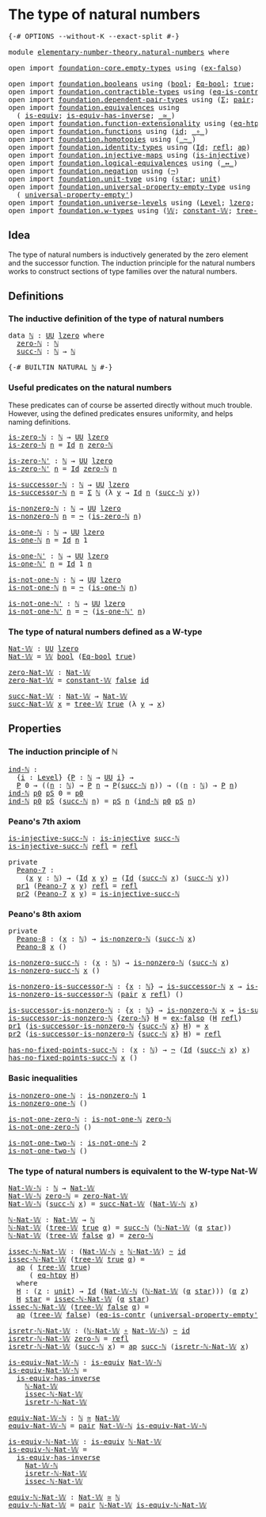 # The type of natural numbers

<pre class="Agda"><a id="40" class="Symbol">{-#</a> <a id="44" class="Keyword">OPTIONS</a> <a id="52" class="Pragma">--without-K</a> <a id="64" class="Pragma">--exact-split</a> <a id="78" class="Symbol">#-}</a>

<a id="83" class="Keyword">module</a> <a id="90" href="elementary-number-theory.natural-numbers.html" class="Module">elementary-number-theory.natural-numbers</a> <a id="131" class="Keyword">where</a>

<a id="138" class="Keyword">open</a> <a id="143" class="Keyword">import</a> <a id="150" href="foundation-core.empty-types.html" class="Module">foundation-core.empty-types</a> <a id="178" class="Keyword">using</a> <a id="184" class="Symbol">(</a><a id="185" href="foundation-core.empty-types.html#1147" class="Function">ex-falso</a><a id="193" class="Symbol">)</a>

<a id="196" class="Keyword">open</a> <a id="201" class="Keyword">import</a> <a id="208" href="foundation.booleans.html" class="Module">foundation.booleans</a> <a id="228" class="Keyword">using</a> <a id="234" class="Symbol">(</a><a id="235" href="foundation.booleans.html#1074" class="Datatype">bool</a><a id="239" class="Symbol">;</a> <a id="241" href="foundation.booleans.html#1242" class="Function">Eq-bool</a><a id="248" class="Symbol">;</a> <a id="250" href="foundation.booleans.html#1098" class="InductiveConstructor">true</a><a id="254" class="Symbol">;</a> <a id="256" href="foundation.booleans.html#1103" class="InductiveConstructor">false</a><a id="261" class="Symbol">)</a>
<a id="263" class="Keyword">open</a> <a id="268" class="Keyword">import</a> <a id="275" href="foundation.contractible-types.html" class="Module">foundation.contractible-types</a> <a id="305" class="Keyword">using</a> <a id="311" class="Symbol">(</a><a id="312" href="foundation-core.contractible-types.html#1232" class="Function">eq-is-contr</a><a id="323" class="Symbol">)</a>
<a id="325" class="Keyword">open</a> <a id="330" class="Keyword">import</a> <a id="337" href="foundation.dependent-pair-types.html" class="Module">foundation.dependent-pair-types</a> <a id="369" class="Keyword">using</a> <a id="375" class="Symbol">(</a><a id="376" href="foundation-core.dependent-pair-types.html#502" class="Record">Σ</a><a id="377" class="Symbol">;</a> <a id="379" href="foundation-core.dependent-pair-types.html#575" class="InductiveConstructor">pair</a><a id="383" class="Symbol">;</a> <a id="385" href="foundation-core.dependent-pair-types.html#592" class="Field">pr1</a><a id="388" class="Symbol">;</a> <a id="390" href="foundation-core.dependent-pair-types.html#604" class="Field">pr2</a><a id="393" class="Symbol">)</a>
<a id="395" class="Keyword">open</a> <a id="400" class="Keyword">import</a> <a id="407" href="foundation.equivalences.html" class="Module">foundation.equivalences</a> <a id="431" class="Keyword">using</a>
  <a id="439" class="Symbol">(</a> <a id="441" href="foundation-core.equivalences.html#1542" class="Function">is-equiv</a><a id="449" class="Symbol">;</a> <a id="451" href="foundation-core.equivalences.html#2999" class="Function">is-equiv-has-inverse</a><a id="471" class="Symbol">;</a> <a id="473" href="foundation-core.equivalences.html#1607" class="Function Operator">_≃_</a><a id="476" class="Symbol">)</a>
<a id="478" class="Keyword">open</a> <a id="483" class="Keyword">import</a> <a id="490" href="foundation.function-extensionality.html" class="Module">foundation.function-extensionality</a> <a id="525" class="Keyword">using</a> <a id="531" class="Symbol">(</a><a id="532" href="foundation.function-extensionality.html#1446" class="Function">eq-htpy</a><a id="539" class="Symbol">)</a>
<a id="541" class="Keyword">open</a> <a id="546" class="Keyword">import</a> <a id="553" href="foundation.functions.html" class="Module">foundation.functions</a> <a id="574" class="Keyword">using</a> <a id="580" class="Symbol">(</a><a id="581" href="foundation-core.functions.html#309" class="Function">id</a><a id="583" class="Symbol">;</a> <a id="585" href="foundation-core.functions.html#407" class="Function Operator">_∘_</a><a id="588" class="Symbol">)</a>
<a id="590" class="Keyword">open</a> <a id="595" class="Keyword">import</a> <a id="602" href="foundation.homotopies.html" class="Module">foundation.homotopies</a> <a id="624" class="Keyword">using</a> <a id="630" class="Symbol">(</a><a id="631" href="foundation-core.homotopies.html#467" class="Function Operator">_~_</a><a id="634" class="Symbol">)</a>
<a id="636" class="Keyword">open</a> <a id="641" class="Keyword">import</a> <a id="648" href="foundation.identity-types.html" class="Module">foundation.identity-types</a> <a id="674" class="Keyword">using</a> <a id="680" class="Symbol">(</a><a id="681" href="foundation-core.identity-types.html#641" class="Datatype">Id</a><a id="683" class="Symbol">;</a> <a id="685" href="foundation-core.identity-types.html#694" class="InductiveConstructor">refl</a><a id="689" class="Symbol">;</a> <a id="691" href="foundation-core.identity-types.html#2853" class="Function">ap</a><a id="693" class="Symbol">)</a>
<a id="695" class="Keyword">open</a> <a id="700" class="Keyword">import</a> <a id="707" href="foundation.injective-maps.html" class="Module">foundation.injective-maps</a> <a id="733" class="Keyword">using</a> <a id="739" class="Symbol">(</a><a id="740" href="foundation.injective-maps.html#1295" class="Function">is-injective</a><a id="752" class="Symbol">)</a>
<a id="754" class="Keyword">open</a> <a id="759" class="Keyword">import</a> <a id="766" href="foundation.logical-equivalences.html" class="Module">foundation.logical-equivalences</a> <a id="798" class="Keyword">using</a> <a id="804" class="Symbol">(</a><a id="805" href="foundation-core.logical-equivalences.html#886" class="Function Operator">_↔_</a><a id="808" class="Symbol">)</a>
<a id="810" class="Keyword">open</a> <a id="815" class="Keyword">import</a> <a id="822" href="foundation.negation.html" class="Module">foundation.negation</a> <a id="842" class="Keyword">using</a> <a id="848" class="Symbol">(</a><a id="849" href="foundation-core.negation.html#452" class="Function">¬</a><a id="850" class="Symbol">)</a>
<a id="852" class="Keyword">open</a> <a id="857" class="Keyword">import</a> <a id="864" href="foundation.unit-type.html" class="Module">foundation.unit-type</a> <a id="885" class="Keyword">using</a> <a id="891" class="Symbol">(</a><a id="892" href="foundation.unit-type.html#999" class="InductiveConstructor">star</a><a id="896" class="Symbol">;</a> <a id="898" href="foundation.unit-type.html#975" class="Datatype">unit</a><a id="902" class="Symbol">)</a>
<a id="904" class="Keyword">open</a> <a id="909" class="Keyword">import</a> <a id="916" href="foundation.universal-property-empty-type.html" class="Module">foundation.universal-property-empty-type</a> <a id="957" class="Keyword">using</a>
  <a id="965" class="Symbol">(</a> <a id="967" href="foundation.universal-property-empty-type.html#2511" class="Function">universal-property-empty&#39;</a><a id="992" class="Symbol">)</a>
<a id="994" class="Keyword">open</a> <a id="999" class="Keyword">import</a> <a id="1006" href="foundation.universe-levels.html" class="Module">foundation.universe-levels</a> <a id="1033" class="Keyword">using</a> <a id="1039" class="Symbol">(</a><a id="1040" href="Agda.Primitive.html#597" class="Postulate">Level</a><a id="1045" class="Symbol">;</a> <a id="1047" href="Agda.Primitive.html#764" class="Primitive">lzero</a><a id="1052" class="Symbol">;</a> <a id="1054" href="foundation-core.universe-levels.html#222" class="Primitive">UU</a><a id="1056" class="Symbol">)</a>
<a id="1058" class="Keyword">open</a> <a id="1063" class="Keyword">import</a> <a id="1070" href="foundation.w-types.html" class="Module">foundation.w-types</a> <a id="1089" class="Keyword">using</a> <a id="1095" class="Symbol">(</a><a id="1096" href="foundation.w-types.html#2315" class="Datatype">𝕎</a><a id="1097" class="Symbol">;</a> <a id="1099" href="foundation.w-types.html#2926" class="Function">constant-𝕎</a><a id="1109" class="Symbol">;</a> <a id="1111" href="foundation.w-types.html#2384" class="InductiveConstructor">tree-𝕎</a><a id="1117" class="Symbol">)</a>
</pre>
## Idea

The type of natural numbers is inductively generated by the zero element and the successor function. The induction principle for the natural numbers works to construct sections of type families over the natural numbers.

## Definitions

### The inductive definition of the type of natural numbers

<pre class="Agda"><a id="1439" class="Keyword">data</a> <a id="ℕ"></a><a id="1444" href="elementary-number-theory.natural-numbers.html#1444" class="Datatype">ℕ</a> <a id="1446" class="Symbol">:</a> <a id="1448" href="foundation-core.universe-levels.html#222" class="Primitive">UU</a> <a id="1451" href="Agda.Primitive.html#764" class="Primitive">lzero</a> <a id="1457" class="Keyword">where</a>
  <a id="ℕ.zero-ℕ"></a><a id="1465" href="elementary-number-theory.natural-numbers.html#1465" class="InductiveConstructor">zero-ℕ</a> <a id="1472" class="Symbol">:</a> <a id="1474" href="elementary-number-theory.natural-numbers.html#1444" class="Datatype">ℕ</a>
  <a id="ℕ.succ-ℕ"></a><a id="1478" href="elementary-number-theory.natural-numbers.html#1478" class="InductiveConstructor">succ-ℕ</a> <a id="1485" class="Symbol">:</a> <a id="1487" href="elementary-number-theory.natural-numbers.html#1444" class="Datatype">ℕ</a> <a id="1489" class="Symbol">→</a> <a id="1491" href="elementary-number-theory.natural-numbers.html#1444" class="Datatype">ℕ</a>

<a id="1494" class="Symbol">{-#</a> <a id="1498" class="Keyword">BUILTIN</a> <a id="1506" class="Keyword">NATURAL</a> <a id="1514" href="elementary-number-theory.natural-numbers.html#1444" class="Datatype">ℕ</a> <a id="1516" class="Symbol">#-}</a>
</pre>
### Useful predicates on the natural numbers

These predicates can of course be asserted directly without much trouble. However, using the defined predicates ensures uniformity, and helps naming definitions.

<pre class="Agda"><a id="is-zero-ℕ"></a><a id="1742" href="elementary-number-theory.natural-numbers.html#1742" class="Function">is-zero-ℕ</a> <a id="1752" class="Symbol">:</a> <a id="1754" href="elementary-number-theory.natural-numbers.html#1444" class="Datatype">ℕ</a> <a id="1756" class="Symbol">→</a> <a id="1758" href="foundation-core.universe-levels.html#222" class="Primitive">UU</a> <a id="1761" href="Agda.Primitive.html#764" class="Primitive">lzero</a>
<a id="1767" href="elementary-number-theory.natural-numbers.html#1742" class="Function">is-zero-ℕ</a> <a id="1777" href="elementary-number-theory.natural-numbers.html#1777" class="Bound">n</a> <a id="1779" class="Symbol">=</a> <a id="1781" href="foundation-core.identity-types.html#641" class="Datatype">Id</a> <a id="1784" href="elementary-number-theory.natural-numbers.html#1777" class="Bound">n</a> <a id="1786" href="elementary-number-theory.natural-numbers.html#1465" class="InductiveConstructor">zero-ℕ</a>

<a id="is-zero-ℕ&#39;"></a><a id="1794" href="elementary-number-theory.natural-numbers.html#1794" class="Function">is-zero-ℕ&#39;</a> <a id="1805" class="Symbol">:</a> <a id="1807" href="elementary-number-theory.natural-numbers.html#1444" class="Datatype">ℕ</a> <a id="1809" class="Symbol">→</a> <a id="1811" href="foundation-core.universe-levels.html#222" class="Primitive">UU</a> <a id="1814" href="Agda.Primitive.html#764" class="Primitive">lzero</a>
<a id="1820" href="elementary-number-theory.natural-numbers.html#1794" class="Function">is-zero-ℕ&#39;</a> <a id="1831" href="elementary-number-theory.natural-numbers.html#1831" class="Bound">n</a> <a id="1833" class="Symbol">=</a> <a id="1835" href="foundation-core.identity-types.html#641" class="Datatype">Id</a> <a id="1838" href="elementary-number-theory.natural-numbers.html#1465" class="InductiveConstructor">zero-ℕ</a> <a id="1845" href="elementary-number-theory.natural-numbers.html#1831" class="Bound">n</a>

<a id="is-successor-ℕ"></a><a id="1848" href="elementary-number-theory.natural-numbers.html#1848" class="Function">is-successor-ℕ</a> <a id="1863" class="Symbol">:</a> <a id="1865" href="elementary-number-theory.natural-numbers.html#1444" class="Datatype">ℕ</a> <a id="1867" class="Symbol">→</a> <a id="1869" href="foundation-core.universe-levels.html#222" class="Primitive">UU</a> <a id="1872" href="Agda.Primitive.html#764" class="Primitive">lzero</a>
<a id="1878" href="elementary-number-theory.natural-numbers.html#1848" class="Function">is-successor-ℕ</a> <a id="1893" href="elementary-number-theory.natural-numbers.html#1893" class="Bound">n</a> <a id="1895" class="Symbol">=</a> <a id="1897" href="foundation-core.dependent-pair-types.html#502" class="Record">Σ</a> <a id="1899" href="elementary-number-theory.natural-numbers.html#1444" class="Datatype">ℕ</a> <a id="1901" class="Symbol">(λ</a> <a id="1904" href="elementary-number-theory.natural-numbers.html#1904" class="Bound">y</a> <a id="1906" class="Symbol">→</a> <a id="1908" href="foundation-core.identity-types.html#641" class="Datatype">Id</a> <a id="1911" href="elementary-number-theory.natural-numbers.html#1893" class="Bound">n</a> <a id="1913" class="Symbol">(</a><a id="1914" href="elementary-number-theory.natural-numbers.html#1478" class="InductiveConstructor">succ-ℕ</a> <a id="1921" href="elementary-number-theory.natural-numbers.html#1904" class="Bound">y</a><a id="1922" class="Symbol">))</a>

<a id="is-nonzero-ℕ"></a><a id="1926" href="elementary-number-theory.natural-numbers.html#1926" class="Function">is-nonzero-ℕ</a> <a id="1939" class="Symbol">:</a> <a id="1941" href="elementary-number-theory.natural-numbers.html#1444" class="Datatype">ℕ</a> <a id="1943" class="Symbol">→</a> <a id="1945" href="foundation-core.universe-levels.html#222" class="Primitive">UU</a> <a id="1948" href="Agda.Primitive.html#764" class="Primitive">lzero</a>
<a id="1954" href="elementary-number-theory.natural-numbers.html#1926" class="Function">is-nonzero-ℕ</a> <a id="1967" href="elementary-number-theory.natural-numbers.html#1967" class="Bound">n</a> <a id="1969" class="Symbol">=</a> <a id="1971" href="foundation-core.negation.html#452" class="Function">¬</a> <a id="1973" class="Symbol">(</a><a id="1974" href="elementary-number-theory.natural-numbers.html#1742" class="Function">is-zero-ℕ</a> <a id="1984" href="elementary-number-theory.natural-numbers.html#1967" class="Bound">n</a><a id="1985" class="Symbol">)</a>

<a id="is-one-ℕ"></a><a id="1988" href="elementary-number-theory.natural-numbers.html#1988" class="Function">is-one-ℕ</a> <a id="1997" class="Symbol">:</a> <a id="1999" href="elementary-number-theory.natural-numbers.html#1444" class="Datatype">ℕ</a> <a id="2001" class="Symbol">→</a> <a id="2003" href="foundation-core.universe-levels.html#222" class="Primitive">UU</a> <a id="2006" href="Agda.Primitive.html#764" class="Primitive">lzero</a>
<a id="2012" href="elementary-number-theory.natural-numbers.html#1988" class="Function">is-one-ℕ</a> <a id="2021" href="elementary-number-theory.natural-numbers.html#2021" class="Bound">n</a> <a id="2023" class="Symbol">=</a> <a id="2025" href="foundation-core.identity-types.html#641" class="Datatype">Id</a> <a id="2028" href="elementary-number-theory.natural-numbers.html#2021" class="Bound">n</a> <a id="2030" class="Number">1</a>

<a id="is-one-ℕ&#39;"></a><a id="2033" href="elementary-number-theory.natural-numbers.html#2033" class="Function">is-one-ℕ&#39;</a> <a id="2043" class="Symbol">:</a> <a id="2045" href="elementary-number-theory.natural-numbers.html#1444" class="Datatype">ℕ</a> <a id="2047" class="Symbol">→</a> <a id="2049" href="foundation-core.universe-levels.html#222" class="Primitive">UU</a> <a id="2052" href="Agda.Primitive.html#764" class="Primitive">lzero</a>
<a id="2058" href="elementary-number-theory.natural-numbers.html#2033" class="Function">is-one-ℕ&#39;</a> <a id="2068" href="elementary-number-theory.natural-numbers.html#2068" class="Bound">n</a> <a id="2070" class="Symbol">=</a> <a id="2072" href="foundation-core.identity-types.html#641" class="Datatype">Id</a> <a id="2075" class="Number">1</a> <a id="2077" href="elementary-number-theory.natural-numbers.html#2068" class="Bound">n</a>

<a id="is-not-one-ℕ"></a><a id="2080" href="elementary-number-theory.natural-numbers.html#2080" class="Function">is-not-one-ℕ</a> <a id="2093" class="Symbol">:</a> <a id="2095" href="elementary-number-theory.natural-numbers.html#1444" class="Datatype">ℕ</a> <a id="2097" class="Symbol">→</a> <a id="2099" href="foundation-core.universe-levels.html#222" class="Primitive">UU</a> <a id="2102" href="Agda.Primitive.html#764" class="Primitive">lzero</a>
<a id="2108" href="elementary-number-theory.natural-numbers.html#2080" class="Function">is-not-one-ℕ</a> <a id="2121" href="elementary-number-theory.natural-numbers.html#2121" class="Bound">n</a> <a id="2123" class="Symbol">=</a> <a id="2125" href="foundation-core.negation.html#452" class="Function">¬</a> <a id="2127" class="Symbol">(</a><a id="2128" href="elementary-number-theory.natural-numbers.html#1988" class="Function">is-one-ℕ</a> <a id="2137" href="elementary-number-theory.natural-numbers.html#2121" class="Bound">n</a><a id="2138" class="Symbol">)</a>

<a id="is-not-one-ℕ&#39;"></a><a id="2141" href="elementary-number-theory.natural-numbers.html#2141" class="Function">is-not-one-ℕ&#39;</a> <a id="2155" class="Symbol">:</a> <a id="2157" href="elementary-number-theory.natural-numbers.html#1444" class="Datatype">ℕ</a> <a id="2159" class="Symbol">→</a> <a id="2161" href="foundation-core.universe-levels.html#222" class="Primitive">UU</a> <a id="2164" href="Agda.Primitive.html#764" class="Primitive">lzero</a>
<a id="2170" href="elementary-number-theory.natural-numbers.html#2141" class="Function">is-not-one-ℕ&#39;</a> <a id="2184" href="elementary-number-theory.natural-numbers.html#2184" class="Bound">n</a> <a id="2186" class="Symbol">=</a> <a id="2188" href="foundation-core.negation.html#452" class="Function">¬</a> <a id="2190" class="Symbol">(</a><a id="2191" href="elementary-number-theory.natural-numbers.html#2033" class="Function">is-one-ℕ&#39;</a> <a id="2201" href="elementary-number-theory.natural-numbers.html#2184" class="Bound">n</a><a id="2202" class="Symbol">)</a>
</pre>
### The type of natural numbers defined as a W-type

<pre class="Agda"><a id="Nat-𝕎"></a><a id="2270" href="elementary-number-theory.natural-numbers.html#2270" class="Function">Nat-𝕎</a> <a id="2276" class="Symbol">:</a> <a id="2278" href="foundation-core.universe-levels.html#222" class="Primitive">UU</a> <a id="2281" href="Agda.Primitive.html#764" class="Primitive">lzero</a>
<a id="2287" href="elementary-number-theory.natural-numbers.html#2270" class="Function">Nat-𝕎</a> <a id="2293" class="Symbol">=</a> <a id="2295" href="foundation.w-types.html#2315" class="Datatype">𝕎</a> <a id="2297" href="foundation.booleans.html#1074" class="Datatype">bool</a> <a id="2302" class="Symbol">(</a><a id="2303" href="foundation.booleans.html#1242" class="Function">Eq-bool</a> <a id="2311" href="foundation.booleans.html#1098" class="InductiveConstructor">true</a><a id="2315" class="Symbol">)</a>

<a id="zero-Nat-𝕎"></a><a id="2318" href="elementary-number-theory.natural-numbers.html#2318" class="Function">zero-Nat-𝕎</a> <a id="2329" class="Symbol">:</a> <a id="2331" href="elementary-number-theory.natural-numbers.html#2270" class="Function">Nat-𝕎</a>
<a id="2337" href="elementary-number-theory.natural-numbers.html#2318" class="Function">zero-Nat-𝕎</a> <a id="2348" class="Symbol">=</a> <a id="2350" href="foundation.w-types.html#2926" class="Function">constant-𝕎</a> <a id="2361" href="foundation.booleans.html#1103" class="InductiveConstructor">false</a> <a id="2367" href="foundation-core.functions.html#309" class="Function">id</a>

<a id="succ-Nat-𝕎"></a><a id="2371" href="elementary-number-theory.natural-numbers.html#2371" class="Function">succ-Nat-𝕎</a> <a id="2382" class="Symbol">:</a> <a id="2384" href="elementary-number-theory.natural-numbers.html#2270" class="Function">Nat-𝕎</a> <a id="2390" class="Symbol">→</a> <a id="2392" href="elementary-number-theory.natural-numbers.html#2270" class="Function">Nat-𝕎</a>
<a id="2398" href="elementary-number-theory.natural-numbers.html#2371" class="Function">succ-Nat-𝕎</a> <a id="2409" href="elementary-number-theory.natural-numbers.html#2409" class="Bound">x</a> <a id="2411" class="Symbol">=</a> <a id="2413" href="foundation.w-types.html#2384" class="InductiveConstructor">tree-𝕎</a> <a id="2420" href="foundation.booleans.html#1098" class="InductiveConstructor">true</a> <a id="2425" class="Symbol">(λ</a> <a id="2428" href="elementary-number-theory.natural-numbers.html#2428" class="Bound">y</a> <a id="2430" class="Symbol">→</a> <a id="2432" href="elementary-number-theory.natural-numbers.html#2409" class="Bound">x</a><a id="2433" class="Symbol">)</a>
</pre>
## Properties

### The induction principle of ℕ

<pre class="Agda"><a id="ind-ℕ"></a><a id="2497" href="elementary-number-theory.natural-numbers.html#2497" class="Function">ind-ℕ</a> <a id="2503" class="Symbol">:</a>
  <a id="2507" class="Symbol">{</a><a id="2508" href="elementary-number-theory.natural-numbers.html#2508" class="Bound">i</a> <a id="2510" class="Symbol">:</a> <a id="2512" href="Agda.Primitive.html#597" class="Postulate">Level</a><a id="2517" class="Symbol">}</a> <a id="2519" class="Symbol">{</a><a id="2520" href="elementary-number-theory.natural-numbers.html#2520" class="Bound">P</a> <a id="2522" class="Symbol">:</a> <a id="2524" href="elementary-number-theory.natural-numbers.html#1444" class="Datatype">ℕ</a> <a id="2526" class="Symbol">→</a> <a id="2528" href="foundation-core.universe-levels.html#222" class="Primitive">UU</a> <a id="2531" href="elementary-number-theory.natural-numbers.html#2508" class="Bound">i</a><a id="2532" class="Symbol">}</a> <a id="2534" class="Symbol">→</a>
  <a id="2538" href="elementary-number-theory.natural-numbers.html#2520" class="Bound">P</a> <a id="2540" class="Number">0</a> <a id="2542" class="Symbol">→</a> <a id="2544" class="Symbol">((</a><a id="2546" href="elementary-number-theory.natural-numbers.html#2546" class="Bound">n</a> <a id="2548" class="Symbol">:</a> <a id="2550" href="elementary-number-theory.natural-numbers.html#1444" class="Datatype">ℕ</a><a id="2551" class="Symbol">)</a> <a id="2553" class="Symbol">→</a> <a id="2555" href="elementary-number-theory.natural-numbers.html#2520" class="Bound">P</a> <a id="2557" href="elementary-number-theory.natural-numbers.html#2546" class="Bound">n</a> <a id="2559" class="Symbol">→</a> <a id="2561" href="elementary-number-theory.natural-numbers.html#2520" class="Bound">P</a><a id="2562" class="Symbol">(</a><a id="2563" href="elementary-number-theory.natural-numbers.html#1478" class="InductiveConstructor">succ-ℕ</a> <a id="2570" href="elementary-number-theory.natural-numbers.html#2546" class="Bound">n</a><a id="2571" class="Symbol">))</a> <a id="2574" class="Symbol">→</a> <a id="2576" class="Symbol">((</a><a id="2578" href="elementary-number-theory.natural-numbers.html#2578" class="Bound">n</a> <a id="2580" class="Symbol">:</a> <a id="2582" href="elementary-number-theory.natural-numbers.html#1444" class="Datatype">ℕ</a><a id="2583" class="Symbol">)</a> <a id="2585" class="Symbol">→</a> <a id="2587" href="elementary-number-theory.natural-numbers.html#2520" class="Bound">P</a> <a id="2589" href="elementary-number-theory.natural-numbers.html#2578" class="Bound">n</a><a id="2590" class="Symbol">)</a>
<a id="2592" href="elementary-number-theory.natural-numbers.html#2497" class="Function">ind-ℕ</a> <a id="2598" href="elementary-number-theory.natural-numbers.html#2598" class="Bound">p0</a> <a id="2601" href="elementary-number-theory.natural-numbers.html#2601" class="Bound">pS</a> <a id="2604" class="Number">0</a> <a id="2606" class="Symbol">=</a> <a id="2608" href="elementary-number-theory.natural-numbers.html#2598" class="Bound">p0</a>
<a id="2611" href="elementary-number-theory.natural-numbers.html#2497" class="Function">ind-ℕ</a> <a id="2617" href="elementary-number-theory.natural-numbers.html#2617" class="Bound">p0</a> <a id="2620" href="elementary-number-theory.natural-numbers.html#2620" class="Bound">pS</a> <a id="2623" class="Symbol">(</a><a id="2624" href="elementary-number-theory.natural-numbers.html#1478" class="InductiveConstructor">succ-ℕ</a> <a id="2631" href="elementary-number-theory.natural-numbers.html#2631" class="Bound">n</a><a id="2632" class="Symbol">)</a> <a id="2634" class="Symbol">=</a> <a id="2636" href="elementary-number-theory.natural-numbers.html#2620" class="Bound">pS</a> <a id="2639" href="elementary-number-theory.natural-numbers.html#2631" class="Bound">n</a> <a id="2641" class="Symbol">(</a><a id="2642" href="elementary-number-theory.natural-numbers.html#2497" class="Function">ind-ℕ</a> <a id="2648" href="elementary-number-theory.natural-numbers.html#2617" class="Bound">p0</a> <a id="2651" href="elementary-number-theory.natural-numbers.html#2620" class="Bound">pS</a> <a id="2654" href="elementary-number-theory.natural-numbers.html#2631" class="Bound">n</a><a id="2655" class="Symbol">)</a>
</pre>
### Peano's 7th axiom

<pre class="Agda"><a id="is-injective-succ-ℕ"></a><a id="2693" href="elementary-number-theory.natural-numbers.html#2693" class="Function">is-injective-succ-ℕ</a> <a id="2713" class="Symbol">:</a> <a id="2715" href="foundation.injective-maps.html#1295" class="Function">is-injective</a> <a id="2728" href="elementary-number-theory.natural-numbers.html#1478" class="InductiveConstructor">succ-ℕ</a>
<a id="2735" href="elementary-number-theory.natural-numbers.html#2693" class="Function">is-injective-succ-ℕ</a> <a id="2755" href="foundation-core.identity-types.html#694" class="InductiveConstructor">refl</a> <a id="2760" class="Symbol">=</a> <a id="2762" href="foundation-core.identity-types.html#694" class="InductiveConstructor">refl</a>

<a id="2768" class="Keyword">private</a>
  <a id="Peano-7"></a><a id="2778" href="elementary-number-theory.natural-numbers.html#2778" class="Function">Peano-7</a> <a id="2786" class="Symbol">:</a>
    <a id="2792" class="Symbol">(</a><a id="2793" href="elementary-number-theory.natural-numbers.html#2793" class="Bound">x</a> <a id="2795" href="elementary-number-theory.natural-numbers.html#2795" class="Bound">y</a> <a id="2797" class="Symbol">:</a> <a id="2799" href="elementary-number-theory.natural-numbers.html#1444" class="Datatype">ℕ</a><a id="2800" class="Symbol">)</a> <a id="2802" class="Symbol">→</a> <a id="2804" class="Symbol">(</a><a id="2805" href="foundation-core.identity-types.html#641" class="Datatype">Id</a> <a id="2808" href="elementary-number-theory.natural-numbers.html#2793" class="Bound">x</a> <a id="2810" href="elementary-number-theory.natural-numbers.html#2795" class="Bound">y</a><a id="2811" class="Symbol">)</a> <a id="2813" href="foundation-core.logical-equivalences.html#886" class="Function Operator">↔</a> <a id="2815" class="Symbol">(</a><a id="2816" href="foundation-core.identity-types.html#641" class="Datatype">Id</a> <a id="2819" class="Symbol">(</a><a id="2820" href="elementary-number-theory.natural-numbers.html#1478" class="InductiveConstructor">succ-ℕ</a> <a id="2827" href="elementary-number-theory.natural-numbers.html#2793" class="Bound">x</a><a id="2828" class="Symbol">)</a> <a id="2830" class="Symbol">(</a><a id="2831" href="elementary-number-theory.natural-numbers.html#1478" class="InductiveConstructor">succ-ℕ</a> <a id="2838" href="elementary-number-theory.natural-numbers.html#2795" class="Bound">y</a><a id="2839" class="Symbol">))</a>
  <a id="2844" href="foundation-core.dependent-pair-types.html#592" class="Field">pr1</a> <a id="2848" class="Symbol">(</a><a id="2849" href="elementary-number-theory.natural-numbers.html#2778" class="Function">Peano-7</a> <a id="2857" href="elementary-number-theory.natural-numbers.html#2857" class="Bound">x</a> <a id="2859" href="elementary-number-theory.natural-numbers.html#2859" class="Bound">y</a><a id="2860" class="Symbol">)</a> <a id="2862" href="foundation-core.identity-types.html#694" class="InductiveConstructor">refl</a> <a id="2867" class="Symbol">=</a> <a id="2869" href="foundation-core.identity-types.html#694" class="InductiveConstructor">refl</a>
  <a id="2876" href="foundation-core.dependent-pair-types.html#604" class="Field">pr2</a> <a id="2880" class="Symbol">(</a><a id="2881" href="elementary-number-theory.natural-numbers.html#2778" class="Function">Peano-7</a> <a id="2889" href="elementary-number-theory.natural-numbers.html#2889" class="Bound">x</a> <a id="2891" href="elementary-number-theory.natural-numbers.html#2891" class="Bound">y</a><a id="2892" class="Symbol">)</a> <a id="2894" class="Symbol">=</a> <a id="2896" href="elementary-number-theory.natural-numbers.html#2693" class="Function">is-injective-succ-ℕ</a>
</pre>
### Peano's 8th axiom

<pre class="Agda"><a id="2952" class="Keyword">private</a>   
  <a id="Peano-8"></a><a id="2965" href="elementary-number-theory.natural-numbers.html#2965" class="Function">Peano-8</a> <a id="2973" class="Symbol">:</a> <a id="2975" class="Symbol">(</a><a id="2976" href="elementary-number-theory.natural-numbers.html#2976" class="Bound">x</a> <a id="2978" class="Symbol">:</a> <a id="2980" href="elementary-number-theory.natural-numbers.html#1444" class="Datatype">ℕ</a><a id="2981" class="Symbol">)</a> <a id="2983" class="Symbol">→</a> <a id="2985" href="elementary-number-theory.natural-numbers.html#1926" class="Function">is-nonzero-ℕ</a> <a id="2998" class="Symbol">(</a><a id="2999" href="elementary-number-theory.natural-numbers.html#1478" class="InductiveConstructor">succ-ℕ</a> <a id="3006" href="elementary-number-theory.natural-numbers.html#2976" class="Bound">x</a><a id="3007" class="Symbol">)</a>
  <a id="3011" href="elementary-number-theory.natural-numbers.html#2965" class="Function">Peano-8</a> <a id="3019" href="elementary-number-theory.natural-numbers.html#3019" class="Bound">x</a> <a id="3021" class="Symbol">()</a>

<a id="is-nonzero-succ-ℕ"></a><a id="3025" href="elementary-number-theory.natural-numbers.html#3025" class="Function">is-nonzero-succ-ℕ</a> <a id="3043" class="Symbol">:</a> <a id="3045" class="Symbol">(</a><a id="3046" href="elementary-number-theory.natural-numbers.html#3046" class="Bound">x</a> <a id="3048" class="Symbol">:</a> <a id="3050" href="elementary-number-theory.natural-numbers.html#1444" class="Datatype">ℕ</a><a id="3051" class="Symbol">)</a> <a id="3053" class="Symbol">→</a> <a id="3055" href="elementary-number-theory.natural-numbers.html#1926" class="Function">is-nonzero-ℕ</a> <a id="3068" class="Symbol">(</a><a id="3069" href="elementary-number-theory.natural-numbers.html#1478" class="InductiveConstructor">succ-ℕ</a> <a id="3076" href="elementary-number-theory.natural-numbers.html#3046" class="Bound">x</a><a id="3077" class="Symbol">)</a>
<a id="3079" href="elementary-number-theory.natural-numbers.html#3025" class="Function">is-nonzero-succ-ℕ</a> <a id="3097" href="elementary-number-theory.natural-numbers.html#3097" class="Bound">x</a> <a id="3099" class="Symbol">()</a>

<a id="is-nonzero-is-successor-ℕ"></a><a id="3103" href="elementary-number-theory.natural-numbers.html#3103" class="Function">is-nonzero-is-successor-ℕ</a> <a id="3129" class="Symbol">:</a> <a id="3131" class="Symbol">{</a><a id="3132" href="elementary-number-theory.natural-numbers.html#3132" class="Bound">x</a> <a id="3134" class="Symbol">:</a> <a id="3136" href="elementary-number-theory.natural-numbers.html#1444" class="Datatype">ℕ</a><a id="3137" class="Symbol">}</a> <a id="3139" class="Symbol">→</a> <a id="3141" href="elementary-number-theory.natural-numbers.html#1848" class="Function">is-successor-ℕ</a> <a id="3156" href="elementary-number-theory.natural-numbers.html#3132" class="Bound">x</a> <a id="3158" class="Symbol">→</a> <a id="3160" href="elementary-number-theory.natural-numbers.html#1926" class="Function">is-nonzero-ℕ</a> <a id="3173" href="elementary-number-theory.natural-numbers.html#3132" class="Bound">x</a>
<a id="3175" href="elementary-number-theory.natural-numbers.html#3103" class="Function">is-nonzero-is-successor-ℕ</a> <a id="3201" class="Symbol">(</a><a id="3202" href="foundation-core.dependent-pair-types.html#575" class="InductiveConstructor">pair</a> <a id="3207" href="elementary-number-theory.natural-numbers.html#3207" class="Bound">x</a> <a id="3209" href="foundation-core.identity-types.html#694" class="InductiveConstructor">refl</a><a id="3213" class="Symbol">)</a> <a id="3215" class="Symbol">()</a>

<a id="is-successor-is-nonzero-ℕ"></a><a id="3219" href="elementary-number-theory.natural-numbers.html#3219" class="Function">is-successor-is-nonzero-ℕ</a> <a id="3245" class="Symbol">:</a> <a id="3247" class="Symbol">{</a><a id="3248" href="elementary-number-theory.natural-numbers.html#3248" class="Bound">x</a> <a id="3250" class="Symbol">:</a> <a id="3252" href="elementary-number-theory.natural-numbers.html#1444" class="Datatype">ℕ</a><a id="3253" class="Symbol">}</a> <a id="3255" class="Symbol">→</a> <a id="3257" href="elementary-number-theory.natural-numbers.html#1926" class="Function">is-nonzero-ℕ</a> <a id="3270" href="elementary-number-theory.natural-numbers.html#3248" class="Bound">x</a> <a id="3272" class="Symbol">→</a> <a id="3274" href="elementary-number-theory.natural-numbers.html#1848" class="Function">is-successor-ℕ</a> <a id="3289" href="elementary-number-theory.natural-numbers.html#3248" class="Bound">x</a>
<a id="3291" href="elementary-number-theory.natural-numbers.html#3219" class="Function">is-successor-is-nonzero-ℕ</a> <a id="3317" class="Symbol">{</a><a id="3318" href="elementary-number-theory.natural-numbers.html#1465" class="InductiveConstructor">zero-ℕ</a><a id="3324" class="Symbol">}</a> <a id="3326" href="elementary-number-theory.natural-numbers.html#3326" class="Bound">H</a> <a id="3328" class="Symbol">=</a> <a id="3330" href="foundation-core.empty-types.html#1147" class="Function">ex-falso</a> <a id="3339" class="Symbol">(</a><a id="3340" href="elementary-number-theory.natural-numbers.html#3326" class="Bound">H</a> <a id="3342" href="foundation-core.identity-types.html#694" class="InductiveConstructor">refl</a><a id="3346" class="Symbol">)</a>
<a id="3348" href="foundation-core.dependent-pair-types.html#592" class="Field">pr1</a> <a id="3352" class="Symbol">(</a><a id="3353" href="elementary-number-theory.natural-numbers.html#3219" class="Function">is-successor-is-nonzero-ℕ</a> <a id="3379" class="Symbol">{</a><a id="3380" href="elementary-number-theory.natural-numbers.html#1478" class="InductiveConstructor">succ-ℕ</a> <a id="3387" href="elementary-number-theory.natural-numbers.html#3387" class="Bound">x</a><a id="3388" class="Symbol">}</a> <a id="3390" href="elementary-number-theory.natural-numbers.html#3390" class="Bound">H</a><a id="3391" class="Symbol">)</a> <a id="3393" class="Symbol">=</a> <a id="3395" href="elementary-number-theory.natural-numbers.html#3387" class="Bound">x</a>
<a id="3397" href="foundation-core.dependent-pair-types.html#604" class="Field">pr2</a> <a id="3401" class="Symbol">(</a><a id="3402" href="elementary-number-theory.natural-numbers.html#3219" class="Function">is-successor-is-nonzero-ℕ</a> <a id="3428" class="Symbol">{</a><a id="3429" href="elementary-number-theory.natural-numbers.html#1478" class="InductiveConstructor">succ-ℕ</a> <a id="3436" href="elementary-number-theory.natural-numbers.html#3436" class="Bound">x</a><a id="3437" class="Symbol">}</a> <a id="3439" href="elementary-number-theory.natural-numbers.html#3439" class="Bound">H</a><a id="3440" class="Symbol">)</a> <a id="3442" class="Symbol">=</a> <a id="3444" href="foundation-core.identity-types.html#694" class="InductiveConstructor">refl</a>

<a id="has-no-fixed-points-succ-ℕ"></a><a id="3450" href="elementary-number-theory.natural-numbers.html#3450" class="Function">has-no-fixed-points-succ-ℕ</a> <a id="3477" class="Symbol">:</a> <a id="3479" class="Symbol">(</a><a id="3480" href="elementary-number-theory.natural-numbers.html#3480" class="Bound">x</a> <a id="3482" class="Symbol">:</a> <a id="3484" href="elementary-number-theory.natural-numbers.html#1444" class="Datatype">ℕ</a><a id="3485" class="Symbol">)</a> <a id="3487" class="Symbol">→</a> <a id="3489" href="foundation-core.negation.html#452" class="Function">¬</a> <a id="3491" class="Symbol">(</a><a id="3492" href="foundation-core.identity-types.html#641" class="Datatype">Id</a> <a id="3495" class="Symbol">(</a><a id="3496" href="elementary-number-theory.natural-numbers.html#1478" class="InductiveConstructor">succ-ℕ</a> <a id="3503" href="elementary-number-theory.natural-numbers.html#3480" class="Bound">x</a><a id="3504" class="Symbol">)</a> <a id="3506" href="elementary-number-theory.natural-numbers.html#3480" class="Bound">x</a><a id="3507" class="Symbol">)</a>
<a id="3509" href="elementary-number-theory.natural-numbers.html#3450" class="Function">has-no-fixed-points-succ-ℕ</a> <a id="3536" href="elementary-number-theory.natural-numbers.html#3536" class="Bound">x</a> <a id="3538" class="Symbol">()</a>
</pre>
### Basic inequalities

<pre class="Agda"><a id="is-nonzero-one-ℕ"></a><a id="3578" href="elementary-number-theory.natural-numbers.html#3578" class="Function">is-nonzero-one-ℕ</a> <a id="3595" class="Symbol">:</a> <a id="3597" href="elementary-number-theory.natural-numbers.html#1926" class="Function">is-nonzero-ℕ</a> <a id="3610" class="Number">1</a>
<a id="3612" href="elementary-number-theory.natural-numbers.html#3578" class="Function">is-nonzero-one-ℕ</a> <a id="3629" class="Symbol">()</a>

<a id="is-not-one-zero-ℕ"></a><a id="3633" href="elementary-number-theory.natural-numbers.html#3633" class="Function">is-not-one-zero-ℕ</a> <a id="3651" class="Symbol">:</a> <a id="3653" href="elementary-number-theory.natural-numbers.html#2080" class="Function">is-not-one-ℕ</a> <a id="3666" href="elementary-number-theory.natural-numbers.html#1465" class="InductiveConstructor">zero-ℕ</a>
<a id="3673" href="elementary-number-theory.natural-numbers.html#3633" class="Function">is-not-one-zero-ℕ</a> <a id="3691" class="Symbol">()</a>

<a id="is-not-one-two-ℕ"></a><a id="3695" href="elementary-number-theory.natural-numbers.html#3695" class="Function">is-not-one-two-ℕ</a> <a id="3712" class="Symbol">:</a> <a id="3714" href="elementary-number-theory.natural-numbers.html#2080" class="Function">is-not-one-ℕ</a> <a id="3727" class="Number">2</a>
<a id="3729" href="elementary-number-theory.natural-numbers.html#3695" class="Function">is-not-one-two-ℕ</a> <a id="3746" class="Symbol">()</a>
</pre>
### The type of natural numbers is equivalent to the W-type Nat-𝕎

<pre class="Agda"><a id="Nat-𝕎-ℕ"></a><a id="3829" href="elementary-number-theory.natural-numbers.html#3829" class="Function">Nat-𝕎-ℕ</a> <a id="3837" class="Symbol">:</a> <a id="3839" href="elementary-number-theory.natural-numbers.html#1444" class="Datatype">ℕ</a> <a id="3841" class="Symbol">→</a> <a id="3843" href="elementary-number-theory.natural-numbers.html#2270" class="Function">Nat-𝕎</a>
<a id="3849" href="elementary-number-theory.natural-numbers.html#3829" class="Function">Nat-𝕎-ℕ</a> <a id="3857" href="elementary-number-theory.natural-numbers.html#1465" class="InductiveConstructor">zero-ℕ</a> <a id="3864" class="Symbol">=</a> <a id="3866" href="elementary-number-theory.natural-numbers.html#2318" class="Function">zero-Nat-𝕎</a>
<a id="3877" href="elementary-number-theory.natural-numbers.html#3829" class="Function">Nat-𝕎-ℕ</a> <a id="3885" class="Symbol">(</a><a id="3886" href="elementary-number-theory.natural-numbers.html#1478" class="InductiveConstructor">succ-ℕ</a> <a id="3893" href="elementary-number-theory.natural-numbers.html#3893" class="Bound">x</a><a id="3894" class="Symbol">)</a> <a id="3896" class="Symbol">=</a> <a id="3898" href="elementary-number-theory.natural-numbers.html#2371" class="Function">succ-Nat-𝕎</a> <a id="3909" class="Symbol">(</a><a id="3910" href="elementary-number-theory.natural-numbers.html#3829" class="Function">Nat-𝕎-ℕ</a> <a id="3918" href="elementary-number-theory.natural-numbers.html#3893" class="Bound">x</a><a id="3919" class="Symbol">)</a>

<a id="ℕ-Nat-𝕎"></a><a id="3922" href="elementary-number-theory.natural-numbers.html#3922" class="Function">ℕ-Nat-𝕎</a> <a id="3930" class="Symbol">:</a> <a id="3932" href="elementary-number-theory.natural-numbers.html#2270" class="Function">Nat-𝕎</a> <a id="3938" class="Symbol">→</a> <a id="3940" href="elementary-number-theory.natural-numbers.html#1444" class="Datatype">ℕ</a>
<a id="3942" href="elementary-number-theory.natural-numbers.html#3922" class="Function">ℕ-Nat-𝕎</a> <a id="3950" class="Symbol">(</a><a id="3951" href="foundation.w-types.html#2384" class="InductiveConstructor">tree-𝕎</a> <a id="3958" href="foundation.booleans.html#1098" class="InductiveConstructor">true</a> <a id="3963" href="elementary-number-theory.natural-numbers.html#3963" class="Bound">α</a><a id="3964" class="Symbol">)</a> <a id="3966" class="Symbol">=</a> <a id="3968" href="elementary-number-theory.natural-numbers.html#1478" class="InductiveConstructor">succ-ℕ</a> <a id="3975" class="Symbol">(</a><a id="3976" href="elementary-number-theory.natural-numbers.html#3922" class="Function">ℕ-Nat-𝕎</a> <a id="3984" class="Symbol">(</a><a id="3985" href="elementary-number-theory.natural-numbers.html#3963" class="Bound">α</a> <a id="3987" href="foundation.unit-type.html#999" class="InductiveConstructor">star</a><a id="3991" class="Symbol">))</a>
<a id="3994" href="elementary-number-theory.natural-numbers.html#3922" class="Function">ℕ-Nat-𝕎</a> <a id="4002" class="Symbol">(</a><a id="4003" href="foundation.w-types.html#2384" class="InductiveConstructor">tree-𝕎</a> <a id="4010" href="foundation.booleans.html#1103" class="InductiveConstructor">false</a> <a id="4016" href="elementary-number-theory.natural-numbers.html#4016" class="Bound">α</a><a id="4017" class="Symbol">)</a> <a id="4019" class="Symbol">=</a> <a id="4021" href="elementary-number-theory.natural-numbers.html#1465" class="InductiveConstructor">zero-ℕ</a>

<a id="issec-ℕ-Nat-𝕎"></a><a id="4029" href="elementary-number-theory.natural-numbers.html#4029" class="Function">issec-ℕ-Nat-𝕎</a> <a id="4043" class="Symbol">:</a> <a id="4045" class="Symbol">(</a><a id="4046" href="elementary-number-theory.natural-numbers.html#3829" class="Function">Nat-𝕎-ℕ</a> <a id="4054" href="foundation-core.functions.html#407" class="Function Operator">∘</a> <a id="4056" href="elementary-number-theory.natural-numbers.html#3922" class="Function">ℕ-Nat-𝕎</a><a id="4063" class="Symbol">)</a> <a id="4065" href="foundation-core.homotopies.html#467" class="Function Operator">~</a> <a id="4067" href="foundation-core.functions.html#309" class="Function">id</a>
<a id="4070" href="elementary-number-theory.natural-numbers.html#4029" class="Function">issec-ℕ-Nat-𝕎</a> <a id="4084" class="Symbol">(</a><a id="4085" href="foundation.w-types.html#2384" class="InductiveConstructor">tree-𝕎</a> <a id="4092" href="foundation.booleans.html#1098" class="InductiveConstructor">true</a> <a id="4097" href="elementary-number-theory.natural-numbers.html#4097" class="Bound">α</a><a id="4098" class="Symbol">)</a> <a id="4100" class="Symbol">=</a>
  <a id="4104" href="foundation-core.identity-types.html#2853" class="Function">ap</a> <a id="4107" class="Symbol">(</a> <a id="4109" href="foundation.w-types.html#2384" class="InductiveConstructor">tree-𝕎</a> <a id="4116" href="foundation.booleans.html#1098" class="InductiveConstructor">true</a><a id="4120" class="Symbol">)</a>
     <a id="4127" class="Symbol">(</a> <a id="4129" href="foundation.function-extensionality.html#1446" class="Function">eq-htpy</a> <a id="4137" href="elementary-number-theory.natural-numbers.html#4150" class="Function">H</a><a id="4138" class="Symbol">)</a>
  <a id="4142" class="Keyword">where</a>
  <a id="4150" href="elementary-number-theory.natural-numbers.html#4150" class="Function">H</a> <a id="4152" class="Symbol">:</a> <a id="4154" class="Symbol">(</a><a id="4155" href="elementary-number-theory.natural-numbers.html#4155" class="Bound">z</a> <a id="4157" class="Symbol">:</a> <a id="4159" href="foundation.unit-type.html#975" class="Datatype">unit</a><a id="4163" class="Symbol">)</a> <a id="4165" class="Symbol">→</a> <a id="4167" href="foundation-core.identity-types.html#641" class="Datatype">Id</a> <a id="4170" class="Symbol">(</a><a id="4171" href="elementary-number-theory.natural-numbers.html#3829" class="Function">Nat-𝕎-ℕ</a> <a id="4179" class="Symbol">(</a><a id="4180" href="elementary-number-theory.natural-numbers.html#3922" class="Function">ℕ-Nat-𝕎</a> <a id="4188" class="Symbol">(</a><a id="4189" href="elementary-number-theory.natural-numbers.html#4097" class="Bound">α</a> <a id="4191" href="foundation.unit-type.html#999" class="InductiveConstructor">star</a><a id="4195" class="Symbol">)))</a> <a id="4199" class="Symbol">(</a><a id="4200" href="elementary-number-theory.natural-numbers.html#4097" class="Bound">α</a> <a id="4202" href="elementary-number-theory.natural-numbers.html#4155" class="Bound">z</a><a id="4203" class="Symbol">)</a>
  <a id="4207" href="elementary-number-theory.natural-numbers.html#4150" class="Function">H</a> <a id="4209" href="foundation.unit-type.html#999" class="InductiveConstructor">star</a> <a id="4214" class="Symbol">=</a> <a id="4216" href="elementary-number-theory.natural-numbers.html#4029" class="Function">issec-ℕ-Nat-𝕎</a> <a id="4230" class="Symbol">(</a><a id="4231" href="elementary-number-theory.natural-numbers.html#4097" class="Bound">α</a> <a id="4233" href="foundation.unit-type.html#999" class="InductiveConstructor">star</a><a id="4237" class="Symbol">)</a>
<a id="4239" href="elementary-number-theory.natural-numbers.html#4029" class="Function">issec-ℕ-Nat-𝕎</a> <a id="4253" class="Symbol">(</a><a id="4254" href="foundation.w-types.html#2384" class="InductiveConstructor">tree-𝕎</a> <a id="4261" href="foundation.booleans.html#1103" class="InductiveConstructor">false</a> <a id="4267" href="elementary-number-theory.natural-numbers.html#4267" class="Bound">α</a><a id="4268" class="Symbol">)</a> <a id="4270" class="Symbol">=</a>
  <a id="4274" href="foundation-core.identity-types.html#2853" class="Function">ap</a> <a id="4277" class="Symbol">(</a><a id="4278" href="foundation.w-types.html#2384" class="InductiveConstructor">tree-𝕎</a> <a id="4285" href="foundation.booleans.html#1103" class="InductiveConstructor">false</a><a id="4290" class="Symbol">)</a> <a id="4292" class="Symbol">(</a><a id="4293" href="foundation-core.contractible-types.html#1232" class="Function">eq-is-contr</a> <a id="4305" class="Symbol">(</a><a id="4306" href="foundation.universal-property-empty-type.html#2511" class="Function">universal-property-empty&#39;</a> <a id="4332" href="elementary-number-theory.natural-numbers.html#2270" class="Function">Nat-𝕎</a><a id="4337" class="Symbol">))</a>

<a id="isretr-ℕ-Nat-𝕎"></a><a id="4341" href="elementary-number-theory.natural-numbers.html#4341" class="Function">isretr-ℕ-Nat-𝕎</a> <a id="4356" class="Symbol">:</a> <a id="4358" class="Symbol">(</a><a id="4359" href="elementary-number-theory.natural-numbers.html#3922" class="Function">ℕ-Nat-𝕎</a> <a id="4367" href="foundation-core.functions.html#407" class="Function Operator">∘</a> <a id="4369" href="elementary-number-theory.natural-numbers.html#3829" class="Function">Nat-𝕎-ℕ</a><a id="4376" class="Symbol">)</a> <a id="4378" href="foundation-core.homotopies.html#467" class="Function Operator">~</a> <a id="4380" href="foundation-core.functions.html#309" class="Function">id</a>
<a id="4383" href="elementary-number-theory.natural-numbers.html#4341" class="Function">isretr-ℕ-Nat-𝕎</a> <a id="4398" href="elementary-number-theory.natural-numbers.html#1465" class="InductiveConstructor">zero-ℕ</a> <a id="4405" class="Symbol">=</a> <a id="4407" href="foundation-core.identity-types.html#694" class="InductiveConstructor">refl</a>
<a id="4412" href="elementary-number-theory.natural-numbers.html#4341" class="Function">isretr-ℕ-Nat-𝕎</a> <a id="4427" class="Symbol">(</a><a id="4428" href="elementary-number-theory.natural-numbers.html#1478" class="InductiveConstructor">succ-ℕ</a> <a id="4435" href="elementary-number-theory.natural-numbers.html#4435" class="Bound">x</a><a id="4436" class="Symbol">)</a> <a id="4438" class="Symbol">=</a> <a id="4440" href="foundation-core.identity-types.html#2853" class="Function">ap</a> <a id="4443" href="elementary-number-theory.natural-numbers.html#1478" class="InductiveConstructor">succ-ℕ</a> <a id="4450" class="Symbol">(</a><a id="4451" href="elementary-number-theory.natural-numbers.html#4341" class="Function">isretr-ℕ-Nat-𝕎</a> <a id="4466" href="elementary-number-theory.natural-numbers.html#4435" class="Bound">x</a><a id="4467" class="Symbol">)</a>

<a id="is-equiv-Nat-𝕎-ℕ"></a><a id="4470" href="elementary-number-theory.natural-numbers.html#4470" class="Function">is-equiv-Nat-𝕎-ℕ</a> <a id="4487" class="Symbol">:</a> <a id="4489" href="foundation-core.equivalences.html#1542" class="Function">is-equiv</a> <a id="4498" href="elementary-number-theory.natural-numbers.html#3829" class="Function">Nat-𝕎-ℕ</a>
<a id="4506" href="elementary-number-theory.natural-numbers.html#4470" class="Function">is-equiv-Nat-𝕎-ℕ</a> <a id="4523" class="Symbol">=</a>
  <a id="4527" href="foundation-core.equivalences.html#2999" class="Function">is-equiv-has-inverse</a>
    <a id="4552" href="elementary-number-theory.natural-numbers.html#3922" class="Function">ℕ-Nat-𝕎</a>
    <a id="4564" href="elementary-number-theory.natural-numbers.html#4029" class="Function">issec-ℕ-Nat-𝕎</a>
    <a id="4582" href="elementary-number-theory.natural-numbers.html#4341" class="Function">isretr-ℕ-Nat-𝕎</a>

<a id="equiv-Nat-𝕎-ℕ"></a><a id="4598" href="elementary-number-theory.natural-numbers.html#4598" class="Function">equiv-Nat-𝕎-ℕ</a> <a id="4612" class="Symbol">:</a> <a id="4614" href="elementary-number-theory.natural-numbers.html#1444" class="Datatype">ℕ</a> <a id="4616" href="foundation-core.equivalences.html#1607" class="Function Operator">≃</a> <a id="4618" href="elementary-number-theory.natural-numbers.html#2270" class="Function">Nat-𝕎</a>
<a id="4624" href="elementary-number-theory.natural-numbers.html#4598" class="Function">equiv-Nat-𝕎-ℕ</a> <a id="4638" class="Symbol">=</a> <a id="4640" href="foundation-core.dependent-pair-types.html#575" class="InductiveConstructor">pair</a> <a id="4645" href="elementary-number-theory.natural-numbers.html#3829" class="Function">Nat-𝕎-ℕ</a> <a id="4653" href="elementary-number-theory.natural-numbers.html#4470" class="Function">is-equiv-Nat-𝕎-ℕ</a>

<a id="is-equiv-ℕ-Nat-𝕎"></a><a id="4671" href="elementary-number-theory.natural-numbers.html#4671" class="Function">is-equiv-ℕ-Nat-𝕎</a> <a id="4688" class="Symbol">:</a> <a id="4690" href="foundation-core.equivalences.html#1542" class="Function">is-equiv</a> <a id="4699" href="elementary-number-theory.natural-numbers.html#3922" class="Function">ℕ-Nat-𝕎</a>
<a id="4707" href="elementary-number-theory.natural-numbers.html#4671" class="Function">is-equiv-ℕ-Nat-𝕎</a> <a id="4724" class="Symbol">=</a>
  <a id="4728" href="foundation-core.equivalences.html#2999" class="Function">is-equiv-has-inverse</a>
    <a id="4753" href="elementary-number-theory.natural-numbers.html#3829" class="Function">Nat-𝕎-ℕ</a>
    <a id="4765" href="elementary-number-theory.natural-numbers.html#4341" class="Function">isretr-ℕ-Nat-𝕎</a>
    <a id="4784" href="elementary-number-theory.natural-numbers.html#4029" class="Function">issec-ℕ-Nat-𝕎</a>

<a id="equiv-ℕ-Nat-𝕎"></a><a id="4799" href="elementary-number-theory.natural-numbers.html#4799" class="Function">equiv-ℕ-Nat-𝕎</a> <a id="4813" class="Symbol">:</a> <a id="4815" href="elementary-number-theory.natural-numbers.html#2270" class="Function">Nat-𝕎</a> <a id="4821" href="foundation-core.equivalences.html#1607" class="Function Operator">≃</a> <a id="4823" href="elementary-number-theory.natural-numbers.html#1444" class="Datatype">ℕ</a>
<a id="4825" href="elementary-number-theory.natural-numbers.html#4799" class="Function">equiv-ℕ-Nat-𝕎</a> <a id="4839" class="Symbol">=</a> <a id="4841" href="foundation-core.dependent-pair-types.html#575" class="InductiveConstructor">pair</a> <a id="4846" href="elementary-number-theory.natural-numbers.html#3922" class="Function">ℕ-Nat-𝕎</a> <a id="4854" href="elementary-number-theory.natural-numbers.html#4671" class="Function">is-equiv-ℕ-Nat-𝕎</a>
</pre>